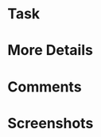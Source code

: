 # Task

<!-- Link your Jira task in here -->

# More Details

<!-- Explain what this PR is doing, and most importantly, HOW and WHY -->

# Comments

<!-- Questions, uncertainties, how you tested it, differences from design, etc -->

# Screenshots

<!-- Be creative! This is useful even for backend PRs. -->

<!-- If your PR includes ORM migrations, please add the generated SQL code -->
